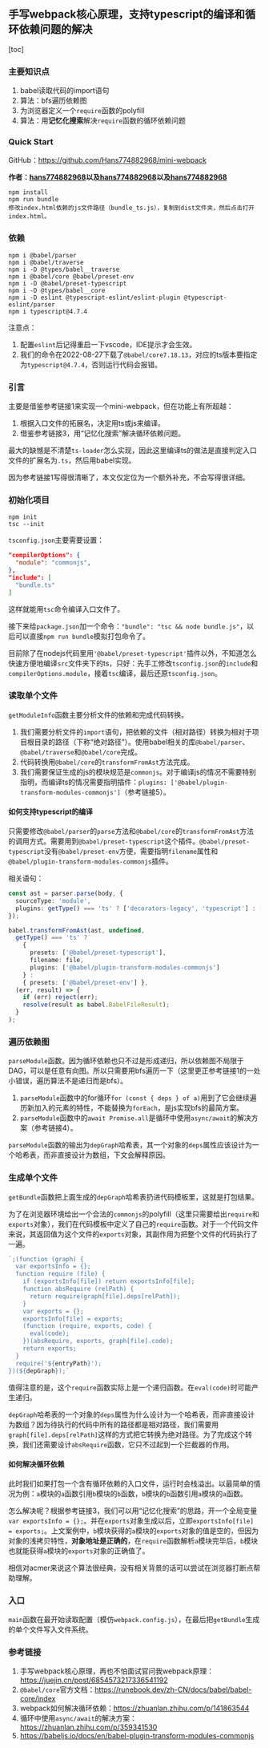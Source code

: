 ## 手写webpack核心原理，支持typescript的编译和循环依赖问题的解决

[toc]

### 主要知识点
1. babel读取代码的import语句
2. 算法：bfs遍历依赖图
3. 为浏览器定义一个`require`函数的polyfill
4. 算法：用**记忆化搜索**解决`require`函数的循环依赖问题

### Quick Start
GitHub：https://github.com/Hans774882968/mini-webpack

**作者：[hans774882968](https://blog.csdn.net/hans774882968)以及[hans774882968](https://juejin.cn/user/1464964842528888)以及[hans774882968](https://www.52pojie.cn/home.php?mod=space&uid=1906177)**

```
npm install
npm run bundle
修改index.html依赖的js文件路径（bundle_ts.js），复制到dist文件夹，然后点击打开index.html。
```

### 依赖
```
npm i @babel/parser
npm i @babel/traverse
npm i -D @types/babel__traverse
npm i @babel/core @babel/preset-env
npm i -D @babel/preset-typescript
npm i -D @types/babel__core
npm i -D eslint @typescript-eslint/eslint-plugin @typescript-eslint/parser
npm i typescript@4.7.4
```

注意点：
1. 配置`eslint`后记得重启一下vscode，IDE提示才会生效。
2. 我们的命令在2022-08-27下载了`@babel/core7.18.13`，对应的ts版本要指定为`typescript@4.7.4`，否则运行代码会报错。

### 引言
主要是借鉴参考链接1来实现一个mini-webpack，但在功能上有所超越：
1. 根据入口文件的拓展名，决定用ts或js来编译。
2. 借鉴参考链接3，用“记忆化搜索”解决循环依赖问题。

最大的缺憾是不清楚`ts-loader`怎么实现，因此这里编译ts的做法是直接判定入口文件的扩展名为`.ts`，然后用babel实现。

因为参考链接1写得很清晰了，本文仅定位为一个额外补充，不会写得很详细。

### 初始化项目
```
npm init
tsc --init
```

`tsconfig.json`主要需要设置：
```json
"compilerOptions": {
  "module": "commonjs",
},
"include": [
  "bundle.ts"
]
```

这样就能用`tsc`命令编译入口文件了。

接下来给`package.json`加一个命令：`"bundle": "tsc && node bundle.js"`，以后可以直接`npm run bundle`模拟打包命令了。

目前除了在nodejs代码里用`'@babel/preset-typescript'`插件以外，不知道怎么快速方便地编译`src`文件夹下的ts，只好：先手工修改`tsconfig.json`的`include`和`compilerOptions.module`，接着`tsc`编译，最后还原`tsconfig.json`。

### 读取单个文件
`getModuleInfo`函数主要分析文件的依赖和完成代码转换。

1. 我们需要分析文件的`import`语句，把依赖的文件（相对路径）转换为相对于项目根目录的路径（下称“绝对路径”）。使用babel相关的库`@babel/parser`、`@babel/traverse`和`@babel/core`完成。
2. 代码转换用`@babel/core`的`transformFromAst`方法完成。
3. 我们需要保证生成的js的模块规范是`commonjs`。对于编译js的情况不需要特别指明，而编译ts的情况需要指明插件：`plugins: ['@babel/plugin-transform-modules-commonjs']`（参考链接5）。

#### 如何支持typescript的编译
只需要修改`@babel/parser`的`parse`方法和`@babel/core`的`transformFromAst`方法的调用方式。需要用到`@babel/preset-typescript`这个插件。`@babel/preset-typescript`没有`@babel/preset-env`方便，需要指明`filename`属性和`@babel/plugin-transform-modules-commonjs`插件。

相关语句：
```ts
const ast = parser.parse(body, {
  sourceType: 'module',
  plugins: getType() === 'ts' ? ['decorators-legacy', 'typescript'] : []
});

babel.transformFromAst(ast, undefined,
  getType() === 'ts' ?
    {
      presets: ['@babel/preset-typescript'],
      filename: file,
      plugins: ['@babel/plugin-transform-modules-commonjs']
    } :
    { presets: ['@babel/preset-env'] },
  (err, result) => {
    if (err) reject(err);
    resolve(result as babel.BabelFileResult);
  }
);
```

### 遍历依赖图
`parseModule`函数。因为循环依赖也只不过是形成递归，所以依赖图不局限于DAG，可以是任意有向图。所以只需要用bfs遍历一下（这里更正参考链接1的一处小错误，遍历算法不是递归而是bfs）。

1. `parseModule`函数中的for循环`for (const { deps } of a)`用到了它会继续遍历新加入的元素的特性，不能替换为`forEach`，是js实现bfs的最简方案。
2. `parseModule`函数中的`await Promise.all`是循环中使用`async/await`的解决方案（参考链接4）。

`parseModule`函数的输出为`depGraph`哈希表，其一个对象的`deps`属性应该设计为一个哈希表，而非直接设计为数组，下文会解释原因。

### 生成单个文件
`getBundle`函数把上面生成的`depGraph`哈希表扔进代码模板里，这就是打包结果。

为了在浏览器环境给出一个合法的`commonjs`的polyfill（这里只需要给出`require`和`exports`对象），我们在代码模板中定义了自己的`require`函数。对于一个代码文件来说，其返回值为这个文件的`exports`对象，其副作用为把整个文件的代码执行了一遍。

```js
`;(function (graph) {
  var exportsInfo = {};
  function require (file) {
    if (exportsInfo[file]) return exportsInfo[file];
    function absRequire (relPath) {
      return require(graph[file].deps[relPath]);
    }
    var exports = {};
    exportsInfo[file] = exports;
    (function (require, exports, code) {
      eval(code);
    })(absRequire, exports, graph[file].code);
    return exports;
  }
  require('${entryPath}');
})(${depGraph});`
```

值得注意的是，这个`require`函数实际上是一个递归函数。在`eval(code)`时可能产生递归。

`depGraph`哈希表的一个对象的`deps`属性为什么设计为一个哈希表，而非直接设计为数组？因为待执行的代码中所有的路径都是相对路径，我们需要用`graph[file].deps[relPath]`这样的方式把它转换为绝对路径。为了完成这个转换，我们还需要设计`absRequire`函数，它只不过起到一个拦截器的作用。

#### 如何解决循环依赖
此时我们如果打包一个含有循环依赖的入口文件，运行时会栈溢出。以最简单的情况为例：`a`模块的`a`函数引用`b`模块的`b`函数，`b`模块的`b`函数引用`a`模块的`a`函数。

怎么解决呢？根据参考链接3，我们可以用“记忆化搜索”的思路，开一个全局变量`var exportsInfo = {};`。并在`exports`对象生成以后，立即`exportsInfo[file] = exports;`。上文案例中，`b`模块获得的`a`模块的`exports`对象的值是空的，但因为对象的浅拷贝特性，**对象地址是正确的**，在`require`函数解析`a`模块完毕后，`b`模块也就能获得`a`模块的`exports`对象的正确值了。

相信对acmer来说这个算法很经典，没有相关背景的话可以尝试在浏览器打断点帮助理解。

### 入口
`main`函数在最开始读取配置（模仿`webpack.config.js`），在最后把`getBundle`生成的单个文件写入文件系统。

### 参考链接
1. 手写webpack核心原理，再也不怕面试官问我webpack原理：https://juejin.cn/post/6854573217336541192
2. `@babel/core`官方文档：https://runebook.dev/zh-CN/docs/babel/babel-core/index
3. webpack如何解决循环依赖：https://zhuanlan.zhihu.com/p/141863544
4. 循环中使用`async/await`的解决方案：https://zhuanlan.zhihu.com/p/359341530
5. https://babeljs.io/docs/en/babel-plugin-transform-modules-commonjs